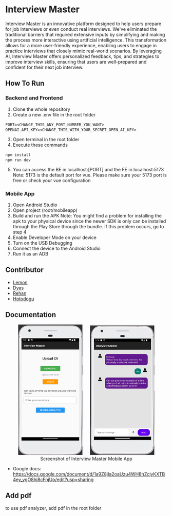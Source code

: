 # Interview Master

Interview Master is an innovative platform designed to help users prepare for job interviews or even conduct real interviews. We've eliminated the traditional barriers that required extensive inputs by simplifying and making the process more interactive using artificial intelligence. This transformation allows for a more user-friendly experience, enabling users to engage in practice interviews that closely mimic real-world scenarios. By leveraging AI, Interview Master offers personalized feedback, tips, and strategies to improve interview skills, ensuring that users are well-prepared and confident for their next job interview. 

## How To Run

### Backend and Frontend
1. Clone the whole repository
2. Create a new .env file in the root folder
```
PORT=<CHANGE_THIS_ANY_PORT_NUMBER_YOU_WANT>
OPENAI_API_KEY=<CHANGE_THIS_WITH_YOUR_SECRET_OPEN_AI_KEY>
```
3. Open terminal in the root folder
4. Execute these commands
```
npm install
npm run dev
```
5. You can access the BE in localhost:[PORT] and the FE in localhost:5173
Note: 5173 is the default port for vue. Please make sure your 5173 port is free or check your vue configuration
### Mobile App 
1. Open Android Studio
2. Open project (root/mobileapp)
3. Build and run the APK
Note: You might find a problem for installing the apk to your physical device since the newer SDK is only can be installed through the Play Store through the bundle. If this problem occurs, go to step 4
4. Enable Developer Mode on your device
5. Turn on the USB Debugging
6. Connect the device to the Android Studio
7. Run it as an ADB

## Contributor
- [Lemon](https://github.com/Lemonwsl)
- [Dyas](https://github.com/Lemonwsl)
- [Rehan](https://github.com/rehanadi30)
- [Hotodogu](https://github.com/hotodogu)

## Documentation

<p align="center">
  <img src="docs/ss-mob-1.png" alt="Interview Master Mobile App-1" style="width: 200px; display: inline; margin-right: 10px;"/>
  <img src="docs/ss-mob-2.png" alt="Interview Master Mobile App-2" style="width: 200px; display: inline; margin-left: 10px;"/>
  <br>
  Screenshot of Interview Master Mobile App
</p>

- Google docs: https://docs.google.com/document/d/1a9Z8jIa2oaUzu4WH8hZciyKXTB4ey_ygO8hj8cFnjUo/edit?usp=sharing


## Add pdf
to use pdf analyzer, add pdf in the root folder